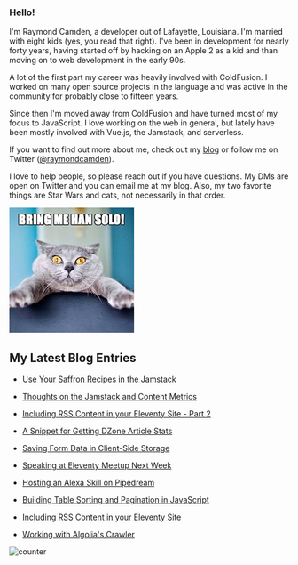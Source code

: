 ### Hello!

I'm Raymond Camden, a developer out of Lafayette, Louisiana. I'm married with eight kids (yes, you read that right). I've been in development for nearly forty years, having started off by hacking on an Apple 2 as a kid and than moving on to web development in the early 90s.

A lot of the first part my career was heavily involved with ColdFusion. I worked on many open source projects in the language and was active in the community for probably close to fifteen years. 

Since then I'm moved away from ColdFusion and have turned most of my focus to JavaScript. I love working on the web in general, but lately have been mostly involved with Vue.js, the Jamstack, and serverless. 

If you want to find out more about me, check out my [blog](https://www.raymondcamden.com) or follow me on Twitter ([@raymondcamden](https://twitter.com/raymondcamden)). 

I love to help people, so please reach out if you have questions. My DMs are open on Twitter and you can email me at my blog. Also, my two favorite things are Star Wars and cats, not necessarily in that order.

![Star Wars cat](https://raw.githubusercontent.com/cfjedimaster/cfjedimaster/master/cat.jpg)

<!-- RSS -->
## My Latest Blog Entries

* [Use Your Saffron Recipes in the Jamstack](https://www.raymondcamden.com/2022/04/11/use-your-saffron-recipes-in-the-jamstack)

* [Thoughts on the Jamstack and Content Metrics](https://www.raymondcamden.com/2022/04/06/thoughts-on-jamstack-and-content-metrics)

* [Including RSS Content in your Eleventy Site - Part 2](https://www.raymondcamden.com/2022/04/03/including-rss-content-in-your-eleventy-site-part-2)

* [A Snippet for Getting DZone Article Stats](https://www.raymondcamden.com/2022/03/30/a-snippet-for-getting-dzone-article-stats)

* [Saving Form Data in Client-Side Storage](https://www.raymondcamden.com/2022/03/27/saving-form-data-in-client-side-storage)

* [Speaking at Eleventy Meetup Next Week](https://www.raymondcamden.com/2022/03/24/speaking-at-eleventy-meetup-next-week)

* [Hosting an Alexa Skill on Pipedream](https://www.raymondcamden.com/2022/03/17/hosting-an-alexa-skill-on-pipedream)

* [Building Table Sorting and Pagination in JavaScript](https://www.raymondcamden.com/2022/03/14/building-table-sorting-and-pagination-in-javascript)

* [Including RSS Content in your Eleventy Site](https://www.raymondcamden.com/2022/03/08/including-rss-content-in-your-eleventy-site)

* [Working with Algolia's Crawler](https://www.raymondcamden.com/2022/03/04/working-with-algolias-crawler)

<!-- ENDRSS -->

![counter](https://enzy20r2pibx5pb.m.pipedream.net)

